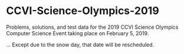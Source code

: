 # CCVI-Science-Olympics-2019

Problems, solutions, and test data for the 2019 CCVI Science Olympics Computer Science Event taking place on February 5, 2019.

... Except due to the snow day, that date will be rescheduled.
